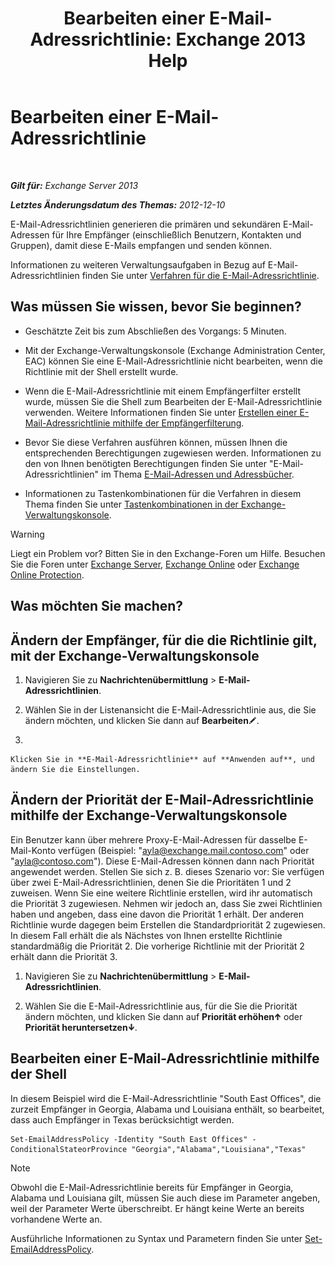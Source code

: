 ﻿---
title: 'Bearbeiten einer E-Mail-Adressrichtlinie: Exchange 2013 Help'
TOCTitle: Bearbeiten einer E-Mail-Adressrichtlinie
ms:assetid: cc8b36a0-95f4-43e9-bc64-87646d2e14e4
ms:mtpsurl: https://technet.microsoft.com/de-de/library/Bb124580(v=EXCHG.150)
ms:contentKeyID: 50476740
ms.date: 04/24/2018
mtps_version: v=EXCHG.150
f1_keywords:
- Microsoft.Exchange.Management.SnapIn.Esm.OrganizationConfiguration.EditEmailAddressPolicyWizardForm.EmailAddressPolicyIntroductionPage
ms.translationtype: HT
---

# Bearbeiten einer E-Mail-Adressrichtlinie

 

_**Gilt für:** Exchange Server 2013_

_**Letztes Änderungsdatum des Themas:** 2012-12-10_

E-Mail-Adressrichtlinien generieren die primären und sekundären E-Mail-Adressen für Ihre Empfänger (einschließlich Benutzern, Kontakten und Gruppen), damit diese E-Mails empfangen und senden können.

Informationen zu weiteren Verwaltungsaufgaben in Bezug auf E-Mail-Adressrichtlinien finden Sie unter [Verfahren für die E-Mail-Adressrichtlinie](email-address-policy-procedures-exchange-2013-help.md).

## Was müssen Sie wissen, bevor Sie beginnen?

  - Geschätzte Zeit bis zum Abschließen des Vorgangs: 5 Minuten.

  - Mit der Exchange-Verwaltungskonsole (Exchange Administration Center, EAC) können Sie eine E-Mail-Adressrichtlinie nicht bearbeiten, wenn die Richtlinie mit der Shell erstellt wurde.

  - Wenn die E-Mail-Adressrichtlinie mit einem Empfängerfilter erstellt wurde, müssen Sie die Shell zum Bearbeiten der E-Mail-Adressrichtlinie verwenden. Weitere Informationen finden Sie unter [Erstellen einer E-Mail-Adressrichtlinie mithilfe der Empfängerfilterung](create-an-email-address-policy-by-using-recipient-filters-exchange-2013-help.md).

  - Bevor Sie diese Verfahren ausführen können, müssen Ihnen die entsprechenden Berechtigungen zugewiesen werden. Informationen zu den von Ihnen benötigten Berechtigungen finden Sie unter "E-Mail-Adressrichtlinien" im Thema [E-Mail-Adressen und Adressbücher](email-addresses-and-address-books-exchange-2013-help.md).

  - Informationen zu Tastenkombinationen für die Verfahren in diesem Thema finden Sie unter [Tastenkombinationen in der Exchange-Verwaltungskonsole](keyboard-shortcuts-in-the-exchange-admin-center-exchange-online-protection-help.md).


> [!WARNING]
> Liegt ein Problem vor? Bitten Sie in den Exchange-Foren um Hilfe. Besuchen Sie die Foren unter <A href="https://go.microsoft.com/fwlink/p/?linkid=60612">Exchange Server</A>, <A href="https://go.microsoft.com/fwlink/p/?linkid=267542">Exchange Online</A> oder <A href="https://go.microsoft.com/fwlink/p/?linkid=285351">Exchange Online Protection</A>.



## Was möchten Sie machen?

## Ändern der Empfänger, für die die Richtlinie gilt, mit der Exchange-Verwaltungskonsole

1.  Navigieren Sie zu **Nachrichtenübermittlung** \> **E-Mail-Adressrichtlinien**.

2.  Wählen Sie in der Listenansicht die E-Mail-Adressrichtlinie aus, die Sie ändern möchten, und klicken Sie dann auf **Bearbeiten**![Bearbeitungssymbol](images/Bb124582.6f53ccb2-1f13-4c02-bea0-30690e6ea71d(EXCHG.150).gif "Bearbeitungssymbol").

3.  
    
    Klicken Sie in **E-Mail-Adressrichtlinie** auf **Anwenden auf**, und ändern Sie die Einstellungen.

## Ändern der Priorität der E-Mail-Adressrichtlinie mithilfe der Exchange-Verwaltungskonsole

Ein Benutzer kann über mehrere Proxy-E-Mail-Adressen für dasselbe E-Mail-Konto verfügen (Beispiel: "ayla@exchange.mail.contoso.com" oder "ayla@contoso.com"). Diese E-Mail-Adressen können dann nach Priorität angewendet werden. Stellen Sie sich z. B. dieses Szenario vor: Sie verfügen über zwei E-Mail-Adressrichtlinien, denen Sie die Prioritäten 1 und 2 zuweisen. Wenn Sie eine weitere Richtlinie erstellen, wird ihr automatisch die Priorität 3 zugewiesen. Nehmen wir jedoch an, dass Sie zwei Richtlinien haben und angeben, dass eine davon die Priorität 1 erhält. Der anderen Richtlinie wurde dagegen beim Erstellen die Standardpriorität 2 zugewiesen. In diesem Fall erhält die als Nächstes von Ihnen erstellte Richtlinie standardmäßig die Priorität 2. Die vorherige Richtlinie mit der Priorität 2 erhält dann die Priorität 3.

1.  Navigieren Sie zu **Nachrichtenübermittlung** \> **E-Mail-Adressrichtlinien**.

2.  Wählen Sie die E-Mail-Adressrichtlinie aus, für die Sie die Priorität ändern möchten, und klicken Sie dann auf **Priorität erhöhen**![NACH-OBEN-TASTE (Symbol)](images/JJ150576.1732c727-328b-4a1a-b84d-6d7252c7dcab(EXCHG.150).gif "NACH-OBEN-TASTE (Symbol)") oder **Priorität heruntersetzen**![NACH-UNTEN-TASTE (Symbol)](images/JJ150576.ef5ca57d-a033-457b-bd92-6361877c33d0(EXCHG.150).gif "NACH-UNTEN-TASTE (Symbol)").

## Bearbeiten einer E-Mail-Adressrichtlinie mithilfe der Shell

In diesem Beispiel wird die E-Mail-Adressrichtlinie "South East Offices", die zurzeit Empfänger in Georgia, Alabama und Louisiana enthält, so bearbeitet, dass auch Empfänger in Texas berücksichtigt werden.

    Set-EmailAddressPolicy -Identity "South East Offices" -ConditionalStateorProvince "Georgia","Alabama","Louisiana","Texas"


> [!NOTE]
> Obwohl die E-Mail-Adressrichtlinie bereits für Empfänger in Georgia, Alabama und Louisiana gilt, müssen Sie auch diese im Parameter angeben, weil der Parameter Werte überschreibt. Er hängt keine Werte an bereits vorhandene Werte an.



Ausführliche Informationen zu Syntax und Parametern finden Sie unter [Set-EmailAddressPolicy](https://technet.microsoft.com/de-de/library/bb124517\(v=exchg.150\)).

